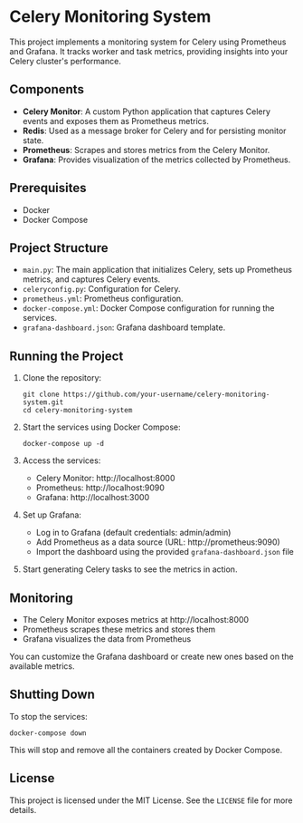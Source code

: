 # Celery Monitoring System

This project implements a monitoring system for Celery using Prometheus and Grafana. It tracks worker and task metrics, providing insights into your Celery cluster's performance.

## Components

- **Celery Monitor**: A custom Python application that captures Celery events and exposes them as Prometheus metrics.
- **Redis**: Used as a message broker for Celery and for persisting monitor state.
- **Prometheus**: Scrapes and stores metrics from the Celery Monitor.
- **Grafana**: Provides visualization of the metrics collected by Prometheus.

## Prerequisites

- Docker
- Docker Compose

## Project Structure

- `main.py`: The main application that initializes Celery, sets up Prometheus metrics, and captures Celery events.
- `celeryconfig.py`: Configuration for Celery.
- `prometheus.yml`: Prometheus configuration.
- `docker-compose.yml`: Docker Compose configuration for running the services.
- `grafana-dashboard.json`: Grafana dashboard template.

## Running the Project

1. Clone the repository:
   ```
   git clone https://github.com/your-username/celery-monitoring-system.git
   cd celery-monitoring-system
   ```

2. Start the services using Docker Compose:
   ```
   docker-compose up -d
   ```

3. Access the services:
   - Celery Monitor: http://localhost:8000
   - Prometheus: http://localhost:9090
   - Grafana: http://localhost:3000

4. Set up Grafana:
   - Log in to Grafana (default credentials: admin/admin)
   - Add Prometheus as a data source (URL: http://prometheus:9090)
   - Import the dashboard using the provided `grafana-dashboard.json` file

5. Start generating Celery tasks to see the metrics in action.

## Monitoring

- The Celery Monitor exposes metrics at http://localhost:8000
- Prometheus scrapes these metrics and stores them
- Grafana visualizes the data from Prometheus

You can customize the Grafana dashboard or create new ones based on the available metrics.

## Shutting Down

To stop the services:

```
docker-compose down
```

This will stop and remove all the containers created by Docker Compose.

## License

This project is licensed under the MIT License. See the `LICENSE` file for more details.
    